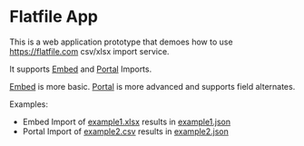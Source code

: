 # Flatfile App

This is a web application prototype that demoes how to use https://flatfile.com csv/xlsx import service.

It supports [Embed](https://flatfile.com/docs/getting-started/) and [Portal](https://flatfile.com/developers/) Imports.

[Embed](https://flatfile.com/docs/getting-started/) is more basic. [Portal](https://flatfile.com/developers/) is more advanced and supports field alternates.

Examples:
- Embed Import of [example1.xlsx](/example1.xlsx) results in [example1.json](/example1.json)
- Portal Import of [example2.csv](/example2.csv) results in [example2.json](/example2.json)
